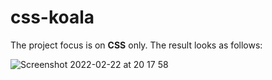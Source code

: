 # css-koala
The project focus is on **CSS** only. The result looks as follows:

![Screenshot 2022-02-22 at 20 17 58](https://user-images.githubusercontent.com/93223563/155212437-98c81fc8-1db8-4aa2-8dd2-5489998db565.png)
